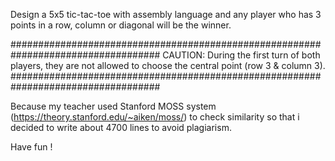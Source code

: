 Design a 5x5 tic-tac-toe with assembly language and any player who has 3 points in a row, column or diagonal will be the winner.

###################################################################################
CAUTION:
During the first turn of both players, they are not allowed to choose the central point (row 3 & column 3).
###################################################################################

Because my teacher used Stanford MOSS system (https://theory.stanford.edu/~aiken/moss/) to check similarity so that i decided to write about 4700 lines to avoid plagiarism.

Have fun !
